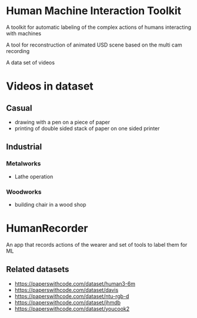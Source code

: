 # Human Machine Interaction Toolkit

A toolkit for automatic labeling of the complex actions of humans interacting with machines

A tool for reconstruction of animated USD scene based on the multi cam recording

A data set of videos

# Videos in dataset

## Casual

 - drawing with a pen on a piece of paper
 - printing of double sided stack of paper on one sided printer

## Industrial

### Metalworks 

 - Lathe operation


### Woodworks

 - building chair in a wood shop


# HumanRecorder
An app that records actions of the wearer and set of tools to label them for ML


## Related datasets

 - https://paperswithcode.com/dataset/human3-6m
 - https://paperswithcode.com/dataset/davis
 - https://paperswithcode.com/dataset/ntu-rgb-d
 - https://paperswithcode.com/dataset/jhmdb
 - https://paperswithcode.com/dataset/youcook2

